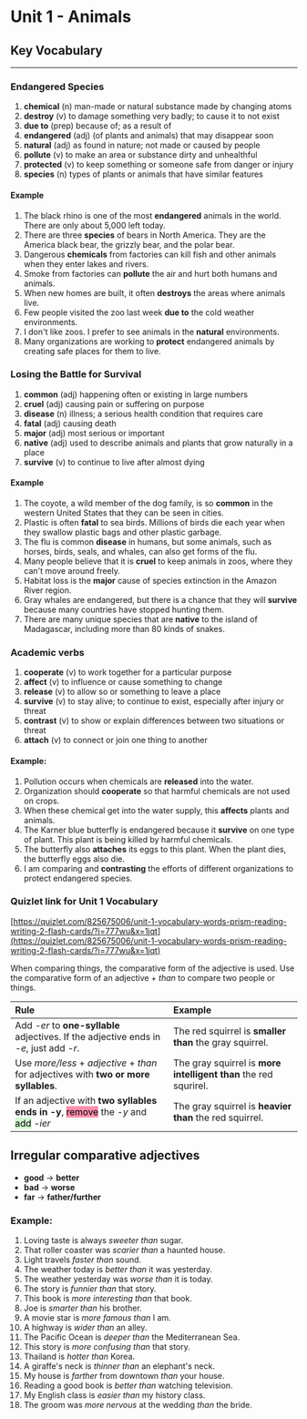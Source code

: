# Unit 1 - Animals

## Key Vocabulary

---

### Endangered Species

1. **chemical** (n) man-made or natural substance made by changing atoms
2. **destroy** (v) to damage something very badly; to cause it to not exist
3. **due to** (prep) because of; as a result of
4. **endangered** (adj) (of plants and animals) that may disappear soon
5. **natural** (adj) as found in nature; not made or caused by people
6. **pollute** (v) to make an area or substance dirty and unhealthful
7. **protected** (v) to keep something or someone safe from danger or injury
8. **species** (n) types of plants or animals that have similar features

#### Example

1. The black rhino is one of the most **endangered** animals in the world. There are only about 5,000 left today.
2. There are three **species** of bears in North America. They are the America black bear, the grizzly bear, and the polar bear.
3. Dangerous **chemicals** from factories can kill fish and other animals when they enter lakes and rivers.
4. Smoke from factories can **pollute** the air and hurt both humans and animals.
5. When new homes are built, it often **destroys** the areas where animals live.
6. Few people visited the zoo last week **due to** the cold weather environments.
7. I don't like zoos. I prefer to see animals in the **natural** environments.
8. Many organizations are working to **protect** endangered animals by creating safe places for them to live.

### Losing the Battle for Survival

1. **common** (adj) happening often or existing in large numbers
2. **cruel** (adj) causing pain or suffering on purpose
3. **disease** (n) illness; a serious health condition that requires care
4. **fatal** (adj) causing death
5. **major** (adj) most serious or important
6. **native** (adj) used to describe animals and plants that grow naturally in a place
7. **survive** (v) to continue to live after almost dying

#### Example

1. The coyote, a wild member of the dog family, is so **common** in the western United States that they can be seen in cities.
2. Plastic is often **fatal** to sea birds. Millions of birds die each year when they swallow plastic bags and other plastic garbage.
3. The flu is common **disease** in humans, but some animals, such as horses, birds, seals, and whales, can also get forms of the flu.
4. Many people believe that it is **cruel** to keep animals in zoos, where they can't move around freely.
5. Habitat loss is the **major** cause of species extinction in the Amazon River region.
6. Gray whales are endangered, but there is a chance that they will **survive** because many countries have stopped hunting them.
7. There are many unique species that are **native** to the island of Madagascar, including more than 80 kinds of snakes.

### Academic verbs

1. **cooperate** (v) to work together for a particular purpose
2. **affect** (v) to influence or cause something to change
3. **release** (v) to allow so or something to leave a place
4. **survive** (v) to stay alive; to continue to exist, especially after injury or threat
5. **contrast** (v) to show or explain differences between two situations or threat
6. **attach** (v) to connect or join one thing to another

#### Example:

1. Pollution occurs when chemicals are **released** into the water.
2. Organization should **cooperate** so that harmful chemicals are not used on crops.
3. When these chemical get into the water supply, this **affects** plants and animals.
4. The Karner blue butterfly is endangered because it **survive** on one type of plant. This plant is being killed by harmful chemicals.
5. The butterfly also **attaches** its eggs to this plant. When the plant dies, the butterfly eggs also die.
6. I am comparing and **contrasting** the efforts of different organizations to protect endangered species.

### Quizlet link for Unit 1 Vocabulary

[https://quizlet.com/825675006/unit-1-vocabulary-words-prism-reading-writing-2-flash-cards/?i=777wu&x=1jqt](https://quizlet.com/825675006/unit-1-vocabulary-words-prism-reading-writing-2-flash-cards/?i=777wu&x=1jqt)

When comparing things, the comparative form of the adjective is used. Use the comparative form of an adjective + *than* to compare two people or things.

| Rule       | Example  |
| :--------- | :--------|
| Add *-er* to **one-syllable** adjectives. If the adjective ends in *-e*, just add *-r*. | The red squirrel is **smaller than** the gray squirrel.|
| Use *more/less* + *adjective* + *than* for adjectives with **two or more syllables**. | The gray squirrel is **more intelligent than** the red squrirel.|
| If an adjective with **two syllables ends in -y**, <mark style="background: #FF5582A6;">remove</mark> the *-y* and <mark style="background: #BBFABBA6;">add</mark> *-ier* | The gray squirrel is **heavier than** the red squirrel. |


## Irregular comparative adjectives

- **good** -> **better**
- **bad** -> **worse**
- **far** -> **father/further**

### Example:

1. Loving taste is always *sweeter than* sugar.
2. That roller coaster was *scarier than* a haunted house.
3. Light travels *faster than* sound. 
4. The weather today is *better than* it was yesterday.
5. The weather yesterday was *worse than* it is today.
6. The story is *funnier than* that story.
7. This book is *more interesting than* that book.
8. Joe is *smarter than* his brother.
9. A movie star is *more famous than* I am.
10. A highway is *wider than* an alley.
11. The Pacific Ocean is *deeper than* the Mediterranean Sea.
12. This story is *more confusing than* that story.
13. Thailand is *hotter than* Korea.
14. A giraffe's neck is *thinner than* an elephant's neck.
15. My house is *farther* from downtown *than* your house.
16. Reading a good book is *better than* watching television.
17. My English class is *easier than* my history class.
18. The groom was *more nervous* at the wedding *than* the bride.